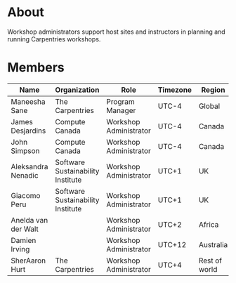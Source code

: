 # About
Workshop administrators support host sites and instructors in planning and running Carpentries workshops.

# Members
| Name  | Organization  |  Role |  Timezone | Region |
|---|---|---|---|---|
| Maneesha Sane  | The Carpentries  | Program Manager  | UTC-4 | Global |
| James Desjardins | Compute Canada | Workshop Administrator | UTC-4 | Canada |
| John Simpson | Compute Canada | Workshop Administrator | UTC-4 | Canada |
| Aleksandra Nenadic | Software Sustainability Institute | Workshop Administrator | UTC+1 | UK |
| Giacomo Peru | Software Sustainability Institute | Workshop Administrator | UTC+1 | UK |
| Anelda van der Walt |  | Workshop Administrator | UTC+2 | Africa |
| Damien Irving |  | Workshop Administrator | UTC+12 | Australia |
| SherAaron Hurt | The Carpentries | Workshop Administrator | UTC+4 | Rest of world |
